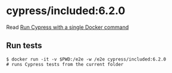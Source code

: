 <!--
WARNING: this file was autogenerated by generate-included-image.js using

    npm run add:included -- 6.2.0 cypress/browsers:node12.18.3-chrome87-ff82
-->

# cypress/included:6.2.0

Read [Run Cypress with a single Docker command][blog post url]

## Run tests

```shell
$ docker run -it -v $PWD:/e2e -w /e2e cypress/included:6.2.0
# runs Cypress tests from the current folder
```

[blog post url]: https://www.cypress.io/blog/2019/05/02/run-cypress-with-a-single-docker-command/
